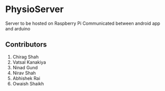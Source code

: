 # PhysioServer
Server to be hosted on Raspberry Pi
Communicated between android app and arduino

## Contributors
1. Chirag Shah
2. Vatsal Kanakiya
3. Ninad Gund
4. Nirav Shah
5. Abhishek Rai
6. Owaish Shaikh
